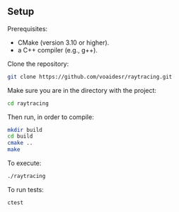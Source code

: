 ## Setup
Prerequisites:
- CMake (version 3.10 or higher).
- a C++ compiler (e.g., g++).

Clone the repository:
```bash
git clone https://github.com/voaidesr/raytracing.git
```

Make sure you are in the directory with the project:
```bash
cd raytracing
```

Then run, in order to compile:
```bash
mkdir build
cd build
cmake ..
make
```

To execute:
```bash
./raytracing
```

To run tests:
```bash
ctest
```
